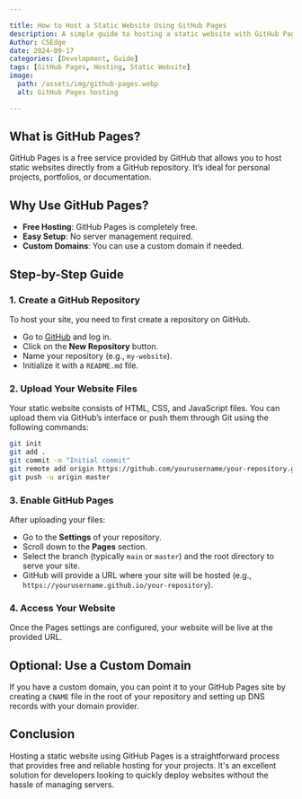 ```yaml
---

title: How to Host a Static Website Using GitHub Pages  
description: A simple guide to hosting a static website with GitHub Pages.  
Author: CSEdge
date: 2024-09-17  
categories: [Development, Guide]  
tags: [GitHub Pages, Hosting, Static Website]  
image:  
  path: /assets/img/github-pages.webp 
  alt: GitHub Pages hosting  

---
```


## What is GitHub Pages?

GitHub Pages is a free service provided by GitHub that allows you to host static websites directly from a GitHub repository. It’s ideal for personal projects, portfolios, or documentation.

## Why Use GitHub Pages?

- **Free Hosting**: GitHub Pages is completely free.
- **Easy Setup**: No server management required.
- **Custom Domains**: You can use a custom domain if needed.

## Step-by-Step Guide

### 1. Create a GitHub Repository
To host your site, you need to first create a repository on GitHub.

- Go to [GitHub](https://github.com) and log in.
- Click on the **New Repository** button.
- Name your repository (e.g., `my-website`).
- Initialize it with a `README.md` file.

### 2. Upload Your Website Files
Your static website consists of HTML, CSS, and JavaScript files. You can upload them via GitHub’s interface or push them through Git using the following commands:

```bash
git init
git add .
git commit -m "Initial commit"
git remote add origin https://github.com/yourusername/your-repository.git
git push -u origin master
```

### 3. Enable GitHub Pages
After uploading your files:

- Go to the **Settings** of your repository.
- Scroll down to the **Pages** section.
- Select the branch (typically `main` or `master`) and the root directory to serve your site.
- GitHub will provide a URL where your site will be hosted (e.g., `https://yourusername.github.io/your-repository`).

### 4. Access Your Website
Once the Pages settings are configured, your website will be live at the provided URL.

## Optional: Use a Custom Domain
If you have a custom domain, you can point it to your GitHub Pages site by creating a `CNAME` file in the root of your repository and setting up DNS records with your domain provider.

## Conclusion
Hosting a static website using GitHub Pages is a straightforward process that provides free and reliable hosting for your projects. It's an excellent solution for developers looking to quickly deploy websites without the hassle of managing servers.
